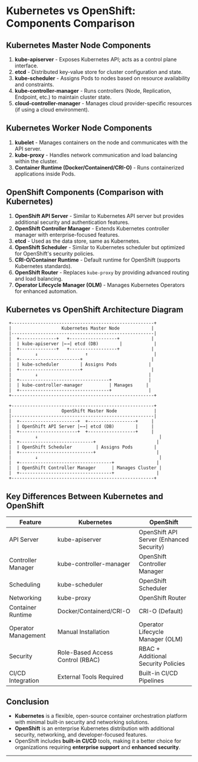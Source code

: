 # Kubernetes vs OpenShift: Components Comparison

## Kubernetes Master Node Components

1. **kube-apiserver** - Exposes Kubernetes API; acts as a control plane interface.  
2. **etcd** - Distributed key-value store for cluster configuration and state.  
3. **kube-scheduler** - Assigns Pods to nodes based on resource availability and constraints.  
4. **kube-controller-manager** - Runs controllers (Node, Replication, Endpoint, etc.) to maintain cluster state.  
5. **cloud-controller-manager** - Manages cloud provider-specific resources (if using a cloud environment).  

## Kubernetes Worker Node Components

1. **kubelet** - Manages containers on the node and communicates with the API server.  
2. **kube-proxy** - Handles network communication and load balancing within the cluster.  
3. **Container Runtime (Docker/Containerd/CRI-O)** - Runs containerized applications inside Pods.  

## OpenShift Components (Comparison with Kubernetes)

1. **OpenShift API Server** - Similar to Kubernetes API server but provides additional security and authentication features.  
2. **OpenShift Controller Manager** - Extends Kubernetes controller manager with enterprise-focused features.  
3. **etcd** - Used as the data store, same as Kubernetes.  
4. **OpenShift Scheduler** - Similar to Kubernetes scheduler but optimized for OpenShift's security policies.  
5. **CRI-O/Container Runtime** - Default runtime for OpenShift (supports Kubernetes standards).  
6. **OpenShift Router** - Replaces `kube-proxy` by providing advanced routing and load balancing.  
7. **Operator Lifecycle Manager (OLM)** - Manages Kubernetes Operators for enhanced automation.  

## Kubernetes vs OpenShift Architecture Diagram

```
 +------------------------------------------------------+
 |                   Kubernetes Master Node            |
 |------------------------------------------------------|
 |  +--------------+   +------------------+            |
 |  | kube-apiserver |←→| etcd (DB)        |            |
 |  +--------------+   +------------------+            |
 |         ↓                  ↑                         |
 |  +-----------------------+                          |
 |  | kube-scheduler        | Assigns Pods            |
 |  +-----------------------+                          |
 |         ↓                                          |
 |  +----------------------------------+              |
 |  | kube-controller-manager          | Manages     |
 |  +----------------------------------+              |
 +------------------------------------------------------+

 +------------------------------------------------------+
 |                   OpenShift Master Node              |
 |------------------------------------------------------|
 |  +----------------------+  +------------------+     |
 |  | OpenShift API Server |←→| etcd (DB)        |     |
 |  +----------------------+  +------------------+     |
 |         ↓                                              |
 |  +----------------------------+                       |
 |  | OpenShift Scheduler         | Assigns Pods        |
 |  +----------------------------+                       |
 |         ↓                                              |
 |  +-----------------------------------+                |
 |  | OpenShift Controller Manager      | Manages Cluster |
 |  +-----------------------------------+                |
 +------------------------------------------------------+
```

## Key Differences Between Kubernetes and OpenShift

| Feature                | Kubernetes                         | OpenShift                             |
|------------------------|----------------------------------|--------------------------------------|
| API Server            | kube-apiserver                    | OpenShift API Server (Enhanced Security) |
| Controller Manager    | kube-controller-manager          | OpenShift Controller Manager       |
| Scheduling           | kube-scheduler                   | OpenShift Scheduler               |
| Networking          | kube-proxy                        | OpenShift Router                   |
| Container Runtime   | Docker/Containerd/CRI-O          | CRI-O (Default)                     |
| Operator Management | Manual Installation              | Operator Lifecycle Manager (OLM)   |
| Security           | Role-Based Access Control (RBAC) | RBAC + Additional Security Policies |
| CI/CD Integration  | External Tools Required           | Built-in CI/CD Pipelines           |

## Conclusion
- **Kubernetes** is a flexible, open-source container orchestration platform with minimal built-in security and networking solutions.  
- **OpenShift** is an enterprise Kubernetes distribution with additional security, networking, and developer-focused features.  
- OpenShift includes **built-in CI/CD** tools, making it a better choice for organizations requiring **enterprise support** and **enhanced security**.  

---

